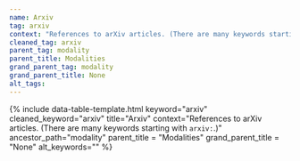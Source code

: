 ```yaml
---
name: Arxiv
tag: arxiv
context: "References to arXiv articles. (There are many keywords starting with <code>arxiv:</code>.)"
cleaned_tag: arxiv
parent_tag: modality
parent_title: Modalities
grand_parent_tag: modality
grand_parent_title: None
alt_tags: 
---
```


{% include data-table-template.html 
  keyword="arxiv" 
  cleaned_keyword="arxiv" 
  title="Arxiv"
  context="References to arXiv articles. (There are many keywords starting with <code>arxiv:</code>.)"
  ancestor_path="modality" 
  parent_title = "Modalities"
  grand_parent_title = "None"
  alt_keywords=""
%}

